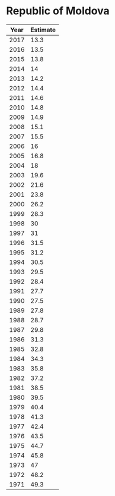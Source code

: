 # Republic of Moldova

| Year | Estimate |
| ---- | -------- |
| 2017 | 13.3 |
| 2016 | 13.5 |
| 2015 | 13.8 |
| 2014 | 14 |
| 2013 | 14.2 |
| 2012 | 14.4 |
| 2011 | 14.6 |
| 2010 | 14.8 |
| 2009 | 14.9 |
| 2008 | 15.1 |
| 2007 | 15.5 |
| 2006 | 16 |
| 2005 | 16.8 |
| 2004 | 18 |
| 2003 | 19.6 |
| 2002 | 21.6 |
| 2001 | 23.8 |
| 2000 | 26.2 |
| 1999 | 28.3 |
| 1998 | 30 |
| 1997 | 31 |
| 1996 | 31.5 |
| 1995 | 31.2 |
| 1994 | 30.5 |
| 1993 | 29.5 |
| 1992 | 28.4 |
| 1991 | 27.7 |
| 1990 | 27.5 |
| 1989 | 27.8 |
| 1988 | 28.7 |
| 1987 | 29.8 |
| 1986 | 31.3 |
| 1985 | 32.8 |
| 1984 | 34.3 |
| 1983 | 35.8 |
| 1982 | 37.2 |
| 1981 | 38.5 |
| 1980 | 39.5 |
| 1979 | 40.4 |
| 1978 | 41.3 |
| 1977 | 42.4 |
| 1976 | 43.5 |
| 1975 | 44.7 |
| 1974 | 45.8 |
| 1973 | 47 |
| 1972 | 48.2 |
| 1971 | 49.3 |
